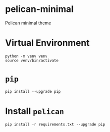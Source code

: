 # pelican-minimal
Pelican minimal theme


# Virtual Environment

```{bash}
python -m venv venv
source venv/bin/activate
```

# `pip`

```{bash}
pip install --upgrade pip
```

# Install `pelican`

```{bash}
pip install -r requirements.txt --upgrade pip
```